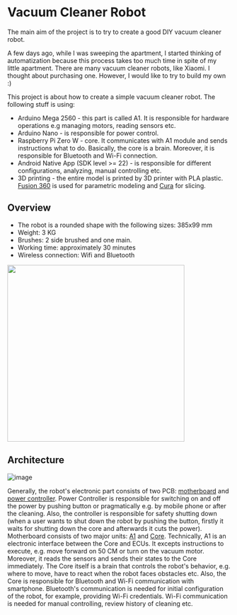 # Vacuum Cleaner Robot 
The main aim of the project is to try to create a good DIY vacuum cleaner robot.

A few days ago, while I was sweeping the apartment, I started thinking of automatization because this process takes too much time in spite of my little apartment. There are many vacuum cleaner robots, like Xiaomi. I thought about purchasing one. However, I would like to try to build my own :)

This project is about how to create a simple vacuum cleaner robot. The following stuff is using:
* Arduino Mega 2560 - this part is called A1. It is responsible for hardware operations e.g managing motors, reading sensors etc.
* Arduino Nano - is responsible for power control.
* Raspberry Pi Zero W - core. It communicates with A1 module and sends instructions what to do. Basically, the core is a brain. Moreover, it is responsible for Bluetooth and Wi-Fi connection.
* Android Native App (SDK level >= 22) - is responsible for different configurations, analyzing, manual controlling etc.
* 3D printing - the entire model is printed by 3D printer with PLA plastic. [Fusion 360](https://www.autodesk.com/products/fusion-360/overview) is used for parametric modeling and [Cura](https://ultimaker.com/software/ultimaker-cura) for slicing.

## Overview
* The robot is a rounded shape with the following sizes: 385x99 mm
* Weight: 3 KG
* Brushes: 2 side brushed and one main.
* Working time: approximately 30 minutes
* Wireless connection: Wifi and Bluetooth

<img src="https://user-images.githubusercontent.com/39415360/186521774-704884d2-03a5-4560-a252-b18bb7f3028d.jpg" width="400" />

## Architecture 
![image](https://user-images.githubusercontent.com/39415360/179946342-a393f9e0-408d-4760-a70b-cfd9a5e10395.png)

Generally, the robot's electronic part consists of two PCB: [motherboard](https://github.com/AlieksieievYurii/vacuum-cleaner/tree/clean-up/motherboard) and [power controller](https://github.com/AlieksieievYurii/vacuum-cleaner/tree/main/power-controller). Power Controller is responsible for switching on and off the power by pushing button or pragmatically e.g. by mobile phone or after the cleaning. Also, the controller is responsible for safety shutting down (when a user wants to shut down the robot by pushing the button, firstly it waits for shutting down the core and afterwards it cuts the power). Motherboard consists of two major units: [A1](https://github.com/AlieksieievYurii/vacuum-cleaner/tree/clean-up/motherboard/a1) and [Core](https://github.com/AlieksieievYurii/vacuum-cleaner/tree/clean-up/motherboard/core). Technically, A1 is an electronic interface between the Core and ECUs. It excepts instructions to execute, e.g. move forward on 50 CM or turn on the vacuum motor. Moreover, it reads the sensors and sends their states to the Core immediately. The Core itself is a brain that controls the robot's behavior, e.g. where to move, have to react when the robot faces obstacles etc. Also, the Core is responsible for Bluetooth and Wi-Fi communication with smartphone. Bluetooth's communication is needed for initial configuration of the robot, for example, providing Wi-Fi credentials. Wi-Fi communication is needed for manual controlling, review history of cleaning etc.

